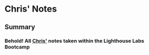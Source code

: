 # Chris' Notes

## Summary

### Behold! All [Chris'](https://github.com/ChrisLuksatrio) notes taken within the Lighthouse Labs Bootcamp